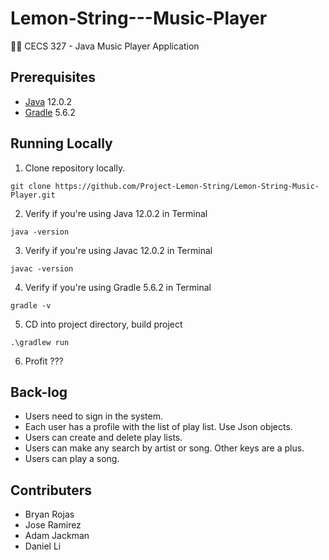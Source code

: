 # Lemon-String---Music-Player
🍋🎼 CECS 327 - Java Music Player Application

## Prerequisites

* [Java](https://www.oracle.com/technetwork/java/javase/downloads/jdk12-downloads-5295953.html) 12.0.2
* [Gradle](https://gradle.org/releases/) 5.6.2

## Running Locally

1. Clone repository locally.
```
git clone https://github.com/Project-Lemon-String/Lemon-String-Music-Player.git
```
2. Verify if you're using Java 12.0.2 in Terminal
```
java -version
```
3. Verify if you're using Javac 12.0.2 in Terminal
```
javac -version
```
4. Verify if you're using Gradle 5.6.2 in Terminal
```
gradle -v
```
5. CD into project directory, build project
```
.\gradlew run
```
6. Profit ???

## Back-log

* Users need to sign in the system.
* Each user has a profile with the list of play list. Use Json objects.
* Users can create and delete play lists.
* Users can make any search by artist or song. Other keys are a plus.
* Users can play a song.

## Contributers

* Bryan Rojas
* Jose Ramirez
* Adam Jackman
* Daniel Li